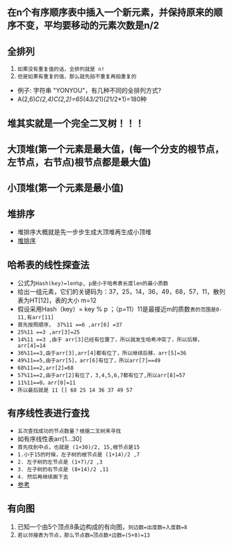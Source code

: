 ## 在n个有序顺序表中插入一个新元素，并保持原来的顺序不变，平均要移动的元素次数是n/2

## 全排列
1. `如果没有重复值的话，全排列就是 n!`
2. `但是如果有重复的值，那么就先拍不重复再拍重复的`
* 例子: 字符串 "YONYOU"，有几种不同的全排列方式?
* A(2,6)*C(2,4)*C(2,2)=6*5*(4*3/2*1)*(2*1/2*1)=180种

## 堆其实就是一个完全二叉树！！！
## 大顶堆(第一个元素是最大值，(每一个分支的根节点，左节点，右节点)根节点都是最大值)
## 小顶堆(第一个元素是最小值)
## 堆排序
* 堆排序大概就是先一步步生成大顶堆再生成小顶堆
* [堆排序](https://blog.csdn.net/u013384984/article/details/79496052)

## 哈希表的线性探查法
* 公式为`Hash(key)=len%p, p是小于哈希表长度len的最小质数`
* 给出一组元素，它们的关键码为：37，25，14，36，49，68，57，11，散列表为HT[12]，表的大小 m=12 
* 假设采用Hash（key）= key % p ；（p=11）11是最接近m的质数`表的范围是0-11,有arr[11]`
* `首先按照顺序， 37%11 ==6 ,arr[6] =37`
* `25%11 ==3 ,arr[3]=25`
* `14%11 ==3 ,由于 arr[3]已经有位置了，所以就发生哈希冲突了，所以后移，arr[4]=14`
* `36%11==3,由于arr[3],arr[4]都有位了，所以继续后移，arr[5]=36`
* `49%11==5,由于arr[5]，arr[6]有位了，所以arr[7]==49`
* `68%11==2,arr[2]=68`
* `57%11==2,由于arr[2]有位了，3,4,5,6,7都有位了,所以arr[8]=57`
* `11%11==0，arr[0]=11`
* `所以最后就是 11 [] 68 25 14 36 37 49 57 `

## 有序线性表进行查找
* `五次查找成功的节点数量？根据二叉树来寻找`
* 如有序线性表arr[1...30]
* `首先找到中点，也就是 (1+30)/2, 15,根节点是15`
* `1.小于15的时候，左子树的根节点是 (1+14)/2 ,7`
* `2. 左子树的左节点是 (1+7)/2 ,3`
* `3. 左子树的右节点是 (8+14)/2 ,11`
* `4. 然后再继续画下去`
* [参考](https://www.nowcoder.com/test/question/done?tid=31253144&qid=372728#summary)

## 有向图
1. 已知一个由5个顶点8条边构成的有向图，`则边数=出度数=入度数=8`
2. `若以邻接表为节点，那么节点数=顶点数+边数=(5+8)=13`